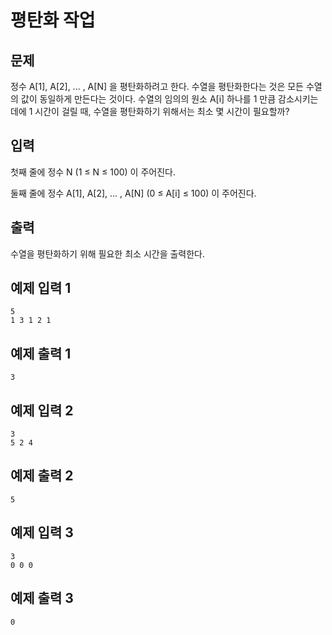 # 평탄화 작업
## 문제
정수 A[1], A[2], ... , A[N] 을 평탄화하려고 한다. 수열을 평탄화한다는 것은 모든 수열의 값이 동일하게 만든다는 것이다. 수열의 임의의 원소 A[i] 하나를 1 만큼 감소시키는데에 1 시간이 걸릴 때, 수열을 평탄화하기 위해서는 최소 몇 시간이 필요할까?

## 입력
첫째 줄에 정수 N (1 ≤ N ≤ 100) 이 주어진다.

둘째 줄에 정수 A[1], A[2], ... , A[N] (0 ≤ A[i] ≤ 100) 이 주어진다.

## 출력
수열을 평탄화하기 위해 필요한 최소 시간을 출력한다.

## 예제 입력 1
```
5
1 3 1 2 1
```
## 예제 출력 1
```
3
```
## 예제 입력 2
```
3
5 2 4
```    
## 예제 출력 2
```
5
```
## 예제 입력 3
```
3
0 0 0
```
## 예제 출력 3
```
0
```